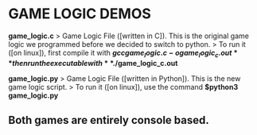 # GAME LOGIC DEMOS

**game_logic.c**
    > Game Logic File ([written in C]). This is the original game logic we programmed before we decided to switch to python. 
    > To run it ([on linux]), first compile it with **$gcc game_logic.c -o game_logic_c.out** then run the executable with **$./game_logic_c.out**

**game_logic.py**
    > Game Logic File ([written in Python]). This is the new game logic script.
    > To run it ([on linux]), use the command **$python3 game_logic.py**
    
## Both games are entirely console based.
